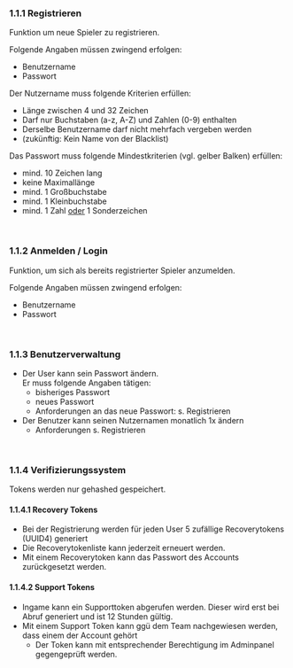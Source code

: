 ### **1.1.1 Registrieren**

Funktion um neue Spieler zu registrieren.

Folgende Angaben müssen zwingend erfolgen:


*   Benutzername
*   Passwort

Der Nutzername muss folgende Kriterien erfüllen:


*   Länge zwischen 4 und 32 Zeichen
*   Darf nur Buchstaben (a-z, A-Z) und Zahlen (0-9) enthalten
*   Derselbe Benutzername darf nicht mehrfach vergeben werden
*   (zukünftig: Kein Name von der Blacklist)

Das Passwort muss folgende Mindestkriterien (vgl. gelber Balken) erfüllen:


*   mind. 10 Zeichen lang
*   keine Maximallänge
*   mind. 1 Großbuchstabe
*   mind. 1 Kleinbuchstabe
*   mind. 1 Zahl <span style="text-decoration:underline;">oder</span> 1 Sonderzeichen

<br>

### **1.1.2 Anmelden / Login**

Funktion, um sich als bereits registrierter Spieler anzumelden.

Folgende Angaben müssen zwingend erfolgen:


*   Benutzername
*   Passwort

<br>

### **1.1.3 Benutzerverwaltung**


*   Der User kann sein Passwort ändern. \
Er muss folgende Angaben tätigen:
    *   bisheriges Passwort
    *   neues Passwort
    *   Anforderungen an das neue Passwort: s. Registrieren
*   Der Benutzer kann seinen Nutzernamen monatlich 1x ändern
    *   Anforderungen  s. Registrieren

<br>

### **1.1.4 Verifizierungssystem**

Tokens werden nur gehashed gespeichert.


#### **1.1.4.1 Recovery Tokens**


*   Bei der Registrierung werden für jeden User 5 zufällige Recoverytokens (UUID4) generiert
*   Die Recoverytokenliste kann jederzeit erneuert werden. 
*   Mit einem Recoverytoken kann das Passwort des Accounts zurückgesetzt werden.



#### **1.1.4.2 Support Tokens**


*   Ingame kann ein Supporttoken abgerufen werden. Dieser wird erst bei Abruf generiert und ist 12 Stunden gültig. 
*   Mit einem Support Token kann ggü dem Team nachgewiesen werden, dass einem der Account gehört
    *   Der Token kann mit entsprechender Berechtigung im Adminpanel gegengeprüft werden.
